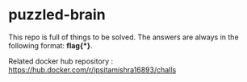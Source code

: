 # puzzled-brain
This repo is full of things to be solved. The answers are always in the following format: **flag{*}**.

Related docker hub repository : https://hub.docker.com/r/ipsitamishra16893/challs
